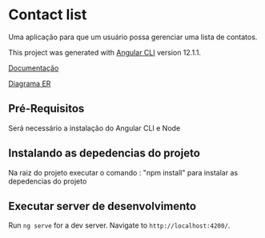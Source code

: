 # Contact list

Uma aplicação para que um usuário possa gerenciar uma lista de contatos.

This project was generated with [Angular CLI](https://github.com/angular/angular-cli) version 12.1.1.

[Documentação](https://drive.google.com/file/d/1Clm9AU-_zqNaHgEf4Pny9tp8J4Y9vVro/view?usp=sharing)

[Diagrama ER](https://www.canva.com/design/DAEoBD5LJBE/q7vQUn1IJ5OgyZ-H7AXS3w/watch?utm_content=DAEoBD5LJBE&utm_campaign=designshare&utm_medium=link&utm_source=sharebutton)

## Pré-Requisitos

Será necessário a instalação do Angular CLI e Node 

## Instalando as depedencias do projeto

Na raiz do projeto executar o comando : "npm install" para instalar as depedencias do projeto

## Executar server de desenvolvimento

Run `ng serve` for a dev server. Navigate to `http://localhost:4200/`. 



